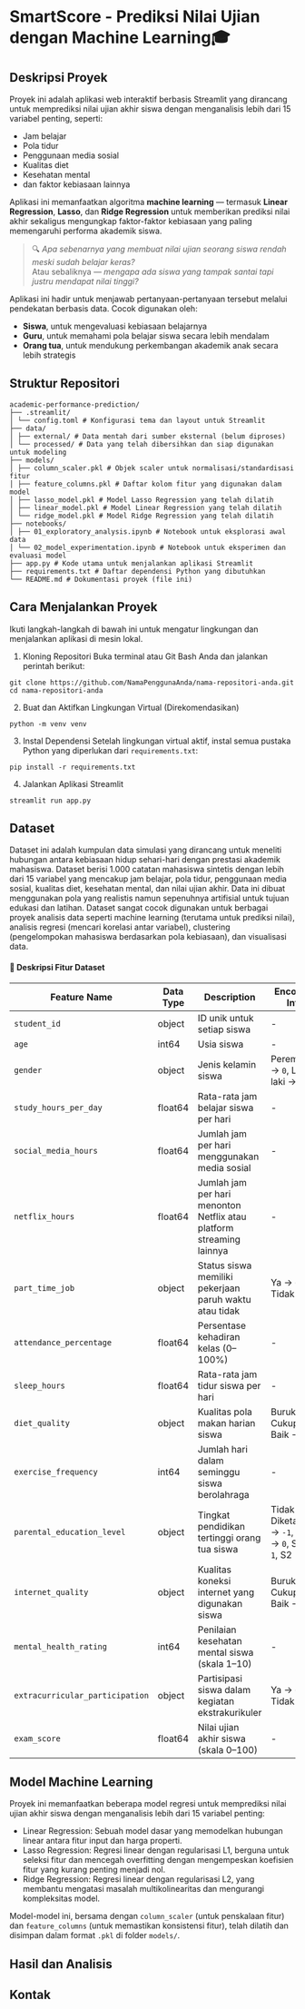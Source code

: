 # SmartScore - Prediksi Nilai Ujian dengan Machine Learning🎓

## Deskripsi Proyek

Proyek ini adalah aplikasi web interaktif berbasis Streamlit yang dirancang untuk memprediksi nilai ujian akhir siswa dengan menganalisis lebih dari 15 variabel penting, seperti:

- Jam belajar  
- Pola tidur  
- Penggunaan media sosial  
- Kualitas diet  
- Kesehatan mental  
- dan faktor kebiasaan lainnya

Aplikasi ini memanfaatkan algoritma **machine learning** — termasuk **Linear Regression**, **Lasso**, dan **Ridge Regression** untuk memberikan prediksi nilai akhir sekaligus mengungkap faktor-faktor kebiasaan yang paling memengaruhi performa akademik siswa.

> 🔍 *Apa sebenarnya yang membuat nilai ujian seorang siswa rendah meski sudah belajar keras?*  
> Atau sebaliknya — *mengapa ada siswa yang tampak santai tapi justru mendapat nilai tinggi?*

Aplikasi ini hadir untuk menjawab pertanyaan-pertanyaan tersebut melalui pendekatan berbasis data. Cocok digunakan oleh:

- **Siswa**, untuk mengevaluasi kebiasaan belajarnya  
- **Guru**, untuk memahami pola belajar siswa secara lebih mendalam  
- **Orang tua**, untuk mendukung perkembangan akademik anak secara lebih strategis


## Struktur Repositori
```
academic-performance-prediction/
├── .streamlit/
│ └── config.toml # Konfigurasi tema dan layout untuk Streamlit
├── data/
│ ├── external/ # Data mentah dari sumber eksternal (belum diproses)
│ └── processed/ # Data yang telah dibersihkan dan siap digunakan untuk modeling
├── models/
│ ├── column_scaler.pkl # Objek scaler untuk normalisasi/standardisasi fitur
│ ├── feature_columns.pkl # Daftar kolom fitur yang digunakan dalam model
│ ├── lasso_model.pkl # Model Lasso Regression yang telah dilatih
│ ├── linear_model.pkl # Model Linear Regression yang telah dilatih
│ └── ridge_model.pkl # Model Ridge Regression yang telah dilatih
├── notebooks/
│ ├── 01_exploratory_analysis.ipynb # Notebook untuk eksplorasi awal data
│ └── 02_model_experimentation.ipynb # Notebook untuk eksperimen dan evaluasi model
├── app.py # Kode utama untuk menjalankan aplikasi Streamlit
├── requirements.txt # Daftar dependensi Python yang dibutuhkan
└── README.md # Dokumentasi proyek (file ini)
```
## Cara Menjalankan Proyek
Ikuti langkah-langkah di bawah ini untuk mengatur lingkungan dan menjalankan aplikasi di mesin lokal.

1. Kloning Repositori
Buka terminal atau Git Bash Anda dan jalankan perintah berikut:
```
git clone https://github.com/NamaPenggunaAnda/nama-repositori-anda.git
cd nama-repositori-anda
```
2. Buat dan Aktifkan Lingkungan Virtual (Direkomendasikan)

```
python -m venv venv
```
3. Instal Dependensi
Setelah lingkungan virtual aktif, instal semua pustaka Python yang diperlukan dari ```requirements.txt```:
```
pip install -r requirements.txt
```
4. Jalankan Aplikasi Streamlit
```
streamlit run app.py
```

## Dataset

Dataset ini adalah kumpulan data simulasi yang dirancang untuk meneliti hubungan antara kebiasaan hidup sehari-hari dengan prestasi akademik mahasiswa. 
Dataset berisi 1.000 catatan mahasiswa sintetis dengan lebih dari 15 variabel yang mencakup jam belajar, pola tidur, penggunaan media sosial, kualitas diet, kesehatan mental, dan nilai ujian akhir. 
Data ini dibuat menggunakan pola yang realistis namun sepenuhnya artifisial untuk tujuan edukasi dan latihan. Dataset sangat cocok digunakan untuk berbagai proyek analisis data seperti machine learning (terutama untuk prediksi nilai), 
analisis regresi (mencari korelasi antar variabel), clustering (pengelompokan mahasiswa berdasarkan pola kebiasaan), dan visualisasi data. 

#### 🧾 Deskripsi Fitur Dataset

| Feature Name                      | Data Type   | Description                                            | Encoding Info                                              |
|----------------------------------|-------------|-----------------------------------------------------------------------------|-------------------------------------------------------------|
| `student_id`                     | object      | ID unik untuk setiap siswa                                                  | -                                                           |
| `age`                            | int64       | Usia siswa                                                                  | -                                                           |
| `gender`                         | object      | Jenis kelamin siswa                                                         | Perempuan → `0`, Laki-laki → `1`                            |
| `study_hours_per_day`           | float64     | Rata-rata jam belajar siswa per hari                                        | -                                                           |
| `social_media_hours`            | float64     | Jumlah jam per hari menggunakan media sosial                                | -                                                           |
| `netflix_hours`                 | float64     | Jumlah jam per hari menonton Netflix atau platform streaming lainnya        | -                                                           |
| `part_time_job`                 | object      | Status siswa memiliki pekerjaan paruh waktu atau tidak                      | Ya → `0`, Tidak → `1`                                       |
| `attendance_percentage`         | float64     | Persentase kehadiran kelas (0–100%)                                         | -                                                           |
| `sleep_hours`                   | float64     | Rata-rata jam tidur siswa per hari                                          | -                                                           |
| `diet_quality`                  | object      | Kualitas pola makan harian siswa                                            | Buruk → `0`, Cukup → `1`, Baik → `2`                        |
| `exercise_frequency`            | int64       | Jumlah hari dalam seminggu siswa berolahraga                                | -                                                           |
| `parental_education_level`      | object      | Tingkat pendidikan tertinggi orang tua siswa                                | Tidak Diketahui → `-1`, SMA → `0`, S1 → `1`, S2 → `2`       |
| `internet_quality`              | object      | Kualitas koneksi internet yang digunakan siswa                              | Buruk → `0`, Cukup → `1`, Baik → `2`                        |
| `mental_health_rating`          | int64       | Penilaian kesehatan mental siswa (skala 1–10)                               | -                                                           |
| `extracurricular_participation` | object      | Partisipasi siswa dalam kegiatan ekstrakurikuler                            | Ya → `0`, Tidak → `1`                                       |
| `exam_score`                    | float64     | Nilai ujian akhir siswa (skala 0–100)                                       | -                                                           |

## Model Machine Learning
Proyek ini memanfaatkan beberapa model regresi untuk memprediksi nilai ujian akhir siswa dengan menganalisis lebih dari 15 variabel penting:

- Linear Regression: Sebuah model dasar yang memodelkan hubungan linear antara fitur input dan harga properti.
- Lasso Regression: Regresi linear dengan regularisasi L1, berguna untuk seleksi fitur dan mencegah overfitting dengan mengempeskan koefisien fitur yang kurang penting menjadi nol.
- Ridge Regression: Regresi linear dengan regularisasi L2, yang membantu mengatasi masalah multikolinearitas dan mengurangi kompleksitas model.

Model-model ini, bersama dengan ```column_scaler``` (untuk penskalaan fitur) dan ```feature_columns``` (untuk memastikan konsistensi fitur), telah dilatih dan disimpan dalam format ```.pkl``` di folder ```models/```.

## Hasil dan Analisis


## Kontak

